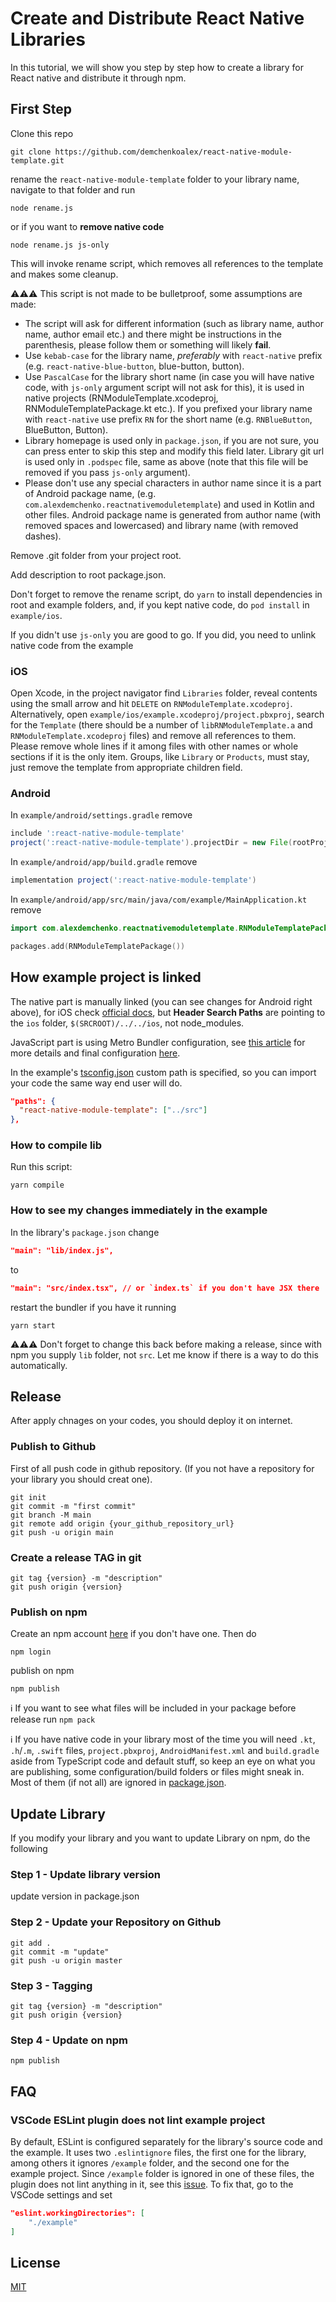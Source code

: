 # Create and Distribute React Native Libraries

In this tutorial, we will show you step by step how to create a library for React native and distribute it through npm.

## First Step

Clone this repo

```
git clone https://github.com/demchenkoalex/react-native-module-template.git
```

rename the `react-native-module-template` folder to your library name, navigate to that folder and run

```
node rename.js
```

or if you want to **remove native code**

```
node rename.js js-only
```

This will invoke rename script, which removes all references to the template and makes some cleanup.

⚠️⚠️⚠️ This script is not made to be bulletproof, some assumptions are made:

- The script will ask for different information (such as library name, author name, author email etc.) and there might be instructions in the parenthesis, please follow them or something will likely **fail**.
- Use `kebab-case` for the library name, _preferably_ with `react-native` prefix (e.g. `react-native-blue-button`, blue-button, button).
- Use `PascalCase` for the library short name (in case you will have native code, with `js-only` argument script will not ask for this), it is used in native projects (RNModuleTemplate.xcodeproj, RNModuleTemplatePackage.kt etc.). If you prefixed your library name with `react-native` use prefix `RN` for the short name (e.g. `RNBlueButton`, BlueButton, Button).
- Library homepage is used only in `package.json`, if you are not sure, you can press enter to skip this step and modify this field later. Library git url is used only in `.podspec` file, same as above (note that this file will be removed if you pass `js-only` argument).
- Please don't use any special characters in author name since it is a part of Android package name, (e.g. `com.alexdemchenko.reactnativemoduletemplate`) and used in Kotlin and other files. Android package name is generated from author name (with removed spaces and lowercased) and library name (with removed dashes).

Remove .git folder from your project root.

Add description to root package.json.

Don't forget to remove the rename script, do `yarn` to install dependencies in root and example folders, and, if you kept native code, do `pod install` in `example/ios`.

If you didn't use `js-only` you are good to go. If you did, you need to unlink native code from the example

### iOS

Open Xcode, in the project navigator find `Libraries` folder, reveal contents using the small arrow and hit `DELETE` on `RNModuleTemplate.xcodeproj`. Alternatively, open `example/ios/example.xcodeproj/project.pbxproj`, search for the `Template` (there should be a number of `libRNModuleTemplate.a` and `RNModuleTemplate.xcodeproj` files) and remove all references to them. Please remove whole lines if it among files with other names or whole sections if it is the only item. Groups, like `Library` or `Products`, must stay, just remove the template from appropriate children field.

### Android

In `example/android/settings.gradle` remove

```gradle
include ':react-native-module-template'
project(':react-native-module-template').projectDir = new File(rootProject.projectDir, '../../android')
```

In `example/android/app/build.gradle` remove

```gradle
implementation project(':react-native-module-template')
```

In `example/android/app/src/main/java/com/example/MainApplication.kt` remove

```kotlin
import com.alexdemchenko.reactnativemoduletemplate.RNModuleTemplatePackage

packages.add(RNModuleTemplatePackage())
```

## How example project is linked

The native part is manually linked (you can see changes for Android right above), for iOS check [official docs](https://facebook.github.io/react-native/docs/linking-libraries-ios#manual-linking), but **Header Search Paths** are pointing to the `ios` folder, `$(SRCROOT)/../../ios`, not node_modules.

JavaScript part is using Metro Bundler configuration, see [this article](https://callstack.com/blog/adding-an-example-app-to-your-react-native-library/) for more details and final configuration [here](example/metro.config.js).

In the example's [tsconfig.json](example/tsconfig.json) custom path is specified, so you can import your code the same way end user will do.

```json
"paths": {
  "react-native-module-template": ["../src"]
},
```

### How to compile lib

Run this script:
```
yarn compile
```

### How to see my changes immediately in the example

In the library's `package.json` change

```json
"main": "lib/index.js",
```

to

```json
"main": "src/index.tsx", // or `index.ts` if you don't have JSX there
```

restart the bundler if you have it running

```
yarn start
```

⚠️⚠️⚠️ Don't forget to change this back before making a release, since with npm you supply `lib` folder, not `src`. Let me know if there is a way to do this automatically.

## Release

After apply chnages on your codes, you should deploy it on internet.

### Publish to Github
First of all push code in github repository. (If you not have a repository for your library you should creat one).

```
git init
git commit -m "first commit"
git branch -M main
git remote add origin {your_github_repository_url}
git push -u origin main
```


### Create a release TAG in git

```
git tag {version} -m "description" 
git push origin {version}
```

### Publish on npm
Create an npm account [here](https://www.npmjs.com/signup) if you don't have one. Then do

```
npm login
```

publish on npm

```
npm publish
```

ℹ️ If you want to see what files will be included in your package before release run `npm pack`

ℹ️ If you have native code in your library most of the time you will need `.kt`, `.h`/`.m`, `.swift` files, `project.pbxproj`, `AndroidManifest.xml` and `build.gradle` aside from TypeScript code and default stuff, so keep an eye on what you are publishing, some configuration/build folders or files might sneak in. Most of them (if not all) are ignored in [package.json](package.json).

## Update Library
If you modify your library and you want to update Library on npm, do the following

### Step 1 - Update library version
update version in package.json

### Step 2 - Update your  Repository on Github
```
git add .
git commit -m "update"
git push -u origin master
```

### Step 3 - Tagging
```
git tag {version} -m "description"
git push origin {version}
```
### Step 4 - Update on npm
```
npm publish
```

## FAQ

### VSCode ESLint plugin does not lint example project

By default, ESLint is configured separately for the library's source code and the example. It uses two `.eslintignore` files, the first one for the library, among others it ignores `/example` folder, and the second one for the example project. Since `/example` folder is ignored in one of these files, the plugin does not lint anything in it, see this [issue](https://github.com/microsoft/vscode-eslint/issues/111). To fix that, go to the VSCode settings and set

```json
"eslint.workingDirectories": [
	"./example"
]
```

## License

[MIT](LICENSE)

